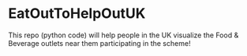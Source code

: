 # EatOutToHelpOutUK
This repo (python code) will help people in the UK visualize the Food &amp; Beverage outlets near them participating in the scheme!

